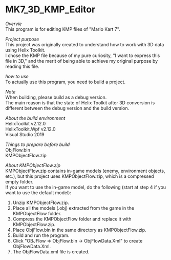 # MK7_3D_KMP_Editor
  
*Overvie*  
This program is for editing KMP files of "Mario Kart 7".  
  
*Project purpose*  
This project was originally created to understand how to work with 3D data using Helix Toolkit.  
I chose the KMP file because of my pure curiosity, "I want to express this file in 3D," and the merit of being able to achieve my original purpose by reading this file.  
  
*how to use*  
To actually use this program, you need to build a project.  
  
*Note*  
When building, please build as a debug version.  
The main reason is that the state of Helix Toolkit after 3D conversion is different between the debug version and the build version.  
  
*About the build environment*  
HelixToolkit v2.12.0  
HelixToolkit.Wpf v2.12.0  
Visual Studio 2019  
  
*Things to prepare before build*  
ObjFlow.bin  
KMPObjectFlow.zip  
  
*About KMPObjectFlow.zip*  
KMPObjectFlow.zip contains in-game models (enemy, environment objects, etc.), but this project uses KMPObjectFlow.zip, which is a compressed empty folder.  
If you want to use the in-game model, do the following (start at step 4 if you want to use the default model):  
  
1. Unzip KMPObjectFlow.zip.  
2. Place all the models (.obj) extracted from the game in the KMPObjectFlow folder.  
3. Compress the KMPObjectFlow folder and replace it with KMPObjectFlow.zip.  
4. Place ObjFlow.bin in the same directory as KMPObjectFlow.zip.  
5. Build and run the program.  
6. Click "OBJFlow => ObjFlow.bin -> ObjFlowData.Xml" to create ObjFlowData.Xml.  
7. The ObjFlowData.xml file is created.  
